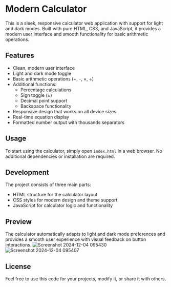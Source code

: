 # Modern Calculator

This is a sleek, responsive calculator web application with support for light and dark modes. Built with pure HTML, CSS, and JavaScript, it provides a modern user interface and smooth functionality for basic arithmetic operations.

## Features

- Clean, modern user interface
- Light and dark mode toggle
- Basic arithmetic operations (+, -, ×, ÷)
- Additional functions:
  - Percentage calculations
  - Sign toggle (±)
  - Decimal point support
  - Backspace functionality
- Responsive design that works on all device sizes
- Real-time equation display
- Formatted number output with thousands separators

## Usage

To start using the calculator, simply open `index.html` in a web browser. No additional dependencies or installation are required.

## Development

The project consists of three main parts:
- HTML structure for the calculator layout
- CSS styles for modern design and theme support
- JavaScript for calculator logic and functionality

## Preview

The calculator automatically adapts to light and dark mode preferences and provides a smooth user experience with visual feedback on button interactions.
![Screenshot 2024-12-04 095430](https://github.com/user-attachments/assets/17f3ea25-47e9-4fff-b0a0-590ba02b2707)
![Screenshot 2024-12-04 095407](https://github.com/user-attachments/assets/dcb7b411-17d3-4a92-81e9-0d0a06152c58)


## License

Feel free to use this code for your projects, modify it, or share it with others.
